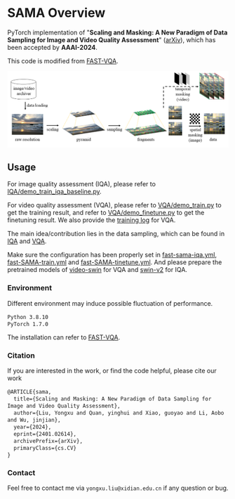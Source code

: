 # SAMA Overview

PyTorch implementation of "**Scaling and Masking: A New Paradigm of Data Sampling for Image and Video Quality Assessment**" ([arXiv](https://arxiv.org/abs/2401.02614)), which has been accepted by **AAAI-2024**.

This code is modified from [FAST-VQA](https://github.com/VQAssessment/FAST-VQA-and-FasterVQA).

![](method.png)

## Usage

For image quality assessment (IQA), please refer to [IQA/demo_train_iqa_baseline.py](https://github.com/Sissuire/SAMA/blob/main/IQA/demo_train_iqa_baseline.py).

For video quality assessment (VQA), please refer to [VQA/demo_train.py](https://github.com/Sissuire/SAMA/blob/main/VQA/demo_train.py) to get the training result, and refer to [VQA/demo_finetune.py](https://github.com/Sissuire/SAMA/blob/main/VQA/demo_finetune.py) to get the finetuning result. We also provide the [training log](https://github.com/Sissuire/SAMA/blob/main/VQA/log.FAST.SAMA.out) for VQA.

The main idea/contribution lies in the data sampling, which can be found in [IQA](https://github.com/Sissuire/SAMA/blob/b8fdfa390999908bf6c0da284973bb1f2eb646d8/IQA/demo_train_iqa_baseline.py#L166C13-L166C13) and [VQA](https://github.com/Sissuire/SAMA/blob/b8fdfa390999908bf6c0da284973bb1f2eb646d8/VQA/fastvqa/datasets/fusion_datasets.py#L211).

Make sure the configuration has been properly set in [fast-sama-iqa.yml](https://github.com/Sissuire/SAMA/blob/main/IQA/options/fast-sama-iqa.yml), [fast-SAMA-train.yml](https://github.com/Sissuire/SAMA/blob/main/VQA/options/fast-SAMA-train.yml) and [fast-SAMA-tinetune.yml](https://github.com/Sissuire/SAMA/blob/main/VQA/options/fast-SAMA-finetune.yml). And please prepare the pretrained models of [video-swin](https://github.com/SwinTransformer/storage/releases/download/v1.0.4/swin_tiny_patch244_window877_kinetics400_1k.pth) for VQA and [swin-v2](https://github.com/SwinTransformer/storage/releases/download/v2.0.0/swinv2_tiny_patch4_window8_256.pth) for IQA.

### Environment
Different environment may induce possible fluctuation of performance.

```
Python 3.8.10
PyTorch 1.7.0
```

The installation can refer to [FAST-VQA](https://github.com/VQAssessment/FAST-VQA-and-FasterVQA).

### Citation
If you are interested in the work, or find the code helpful, please cite our work
```
@ARTICLE{sama,  
  title={Scaling and Masking: A New Paradigm of Data Sampling for Image and Video Quality Assessment}, 
  author={Liu, Yongxu and Quan, yinghui and Xiao, guoyao and Li, Aobo and Wu, jinjian},  
  year={2024},
  eprint={2401.02614},
  archivePrefix={arXiv},
  primaryClass={cs.CV}
}
```

### Contact

Feel free to contact me via `yongxu.liu@xidian.edu.cn` if any question or bug.
